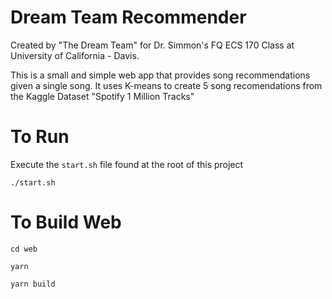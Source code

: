 # Dream Team Recommender
Created by "The Dream Team" for Dr. Simmon's FQ ECS 170 Class at University of California - Davis.

This is a small and simple web app that provides song recommendations given a single song. It uses K-means to create 5 song recomendations from the Kaggle Dataset "Spotify 1 Million Tracks"

# To Run
Execute the `start.sh` file found at the root of this project

```
./start.sh
```

# To Build Web
```angular2html
cd web

yarn

yarn build
```